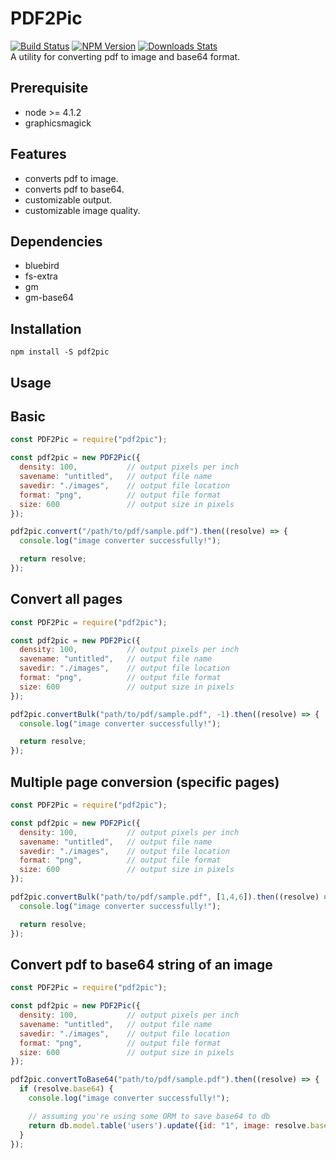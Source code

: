 # PDF2Pic  
[![Build Status][travis-image]][travis-url]
[![NPM Version][npm-image]][npm-url]
[![Downloads Stats][npm-downloads]][npm-url]  
A utility for converting pdf to image and base64 format.  

## Prerequisite  
  
* node >= 4.1.2 
* graphicsmagick

## Features  
  
* converts pdf to image.  
* converts pdf to base64. 
* customizable output.  
* customizable image quality.  
  
## Dependencies
  
* bluebird  
* fs-extra  
* gm  
* gm-base64
  
## Installation  
  
```
npm install -S pdf2pic
```
  
## Usage  
  
## Basic  
  
```javascript
const PDF2Pic = require("pdf2pic");

const pdf2pic = new PDF2Pic({
  density: 100,           // output pixels per inch
  savename: "untitled",   // output file name
  savedir: "./images",    // output file location
  format: "png",          // output file format
  size: 600               // output size in pixels
});

pdf2pic.convert("/path/to/pdf/sample.pdf").then((resolve) => {
  console.log("image converter successfully!");

  return resolve;
});

```
## Convert all pages
  
```javascript
const PDF2Pic = require("pdf2pic");

const pdf2pic = new PDF2Pic({
  density: 100,           // output pixels per inch
  savename: "untitled",   // output file name
  savedir: "./images",    // output file location
  format: "png",          // output file format
  size: 600               // output size in pixels
});

pdf2pic.convertBulk("path/to/pdf/sample.pdf", -1).then((resolve) => {
  console.log("image converter successfully!");

  return resolve;
});

```

## Multiple page conversion (specific pages)  
  
```javascript
const PDF2Pic = require("pdf2pic");

const pdf2pic = new PDF2Pic({
  density: 100,           // output pixels per inch
  savename: "untitled",   // output file name
  savedir: "./images",    // output file location
  format: "png",          // output file format
  size: 600               // output size in pixels
});

pdf2pic.convertBulk("path/to/pdf/sample.pdf", [1,4,6]).then((resolve) => {
  console.log("image converter successfully!");

  return resolve;
});

```


## Convert pdf to base64 string of an image  
  
```javascript
const PDF2Pic = require("pdf2pic");

const pdf2pic = new PDF2Pic({
  density: 100,           // output pixels per inch
  savename: "untitled",   // output file name
  savedir: "./images",    // output file location
  format: "png",          // output file format
  size: 600               // output size in pixels
});

pdf2pic.convertToBase64("path/to/pdf/sample.pdf").then((resolve) => {
  if (resolve.base64) {
    console.log("image converter successfully!");

    // assuming you're using some ORM to save base64 to db
    return db.model.table('users').update({id: "1", image: resolve.base64});
  }
});

```

<!-- Markdown link & img dfn's -->
[npm-image]: https://img.shields.io/npm/v/pdf2pic.svg?style=flat-square
[npm-url]: https://www.npmjs.com/package/pdf2pic
[npm-downloads]: https://img.shields.io/npm/dm/pdf2pic.svg?style=flat-square
[travis-image]: https://travis-ci.org/yakovmeister/pdf2image.svg?branch=1.0
[travis-url]: https://travis-ci.org/yakovmeister/pdf2image
